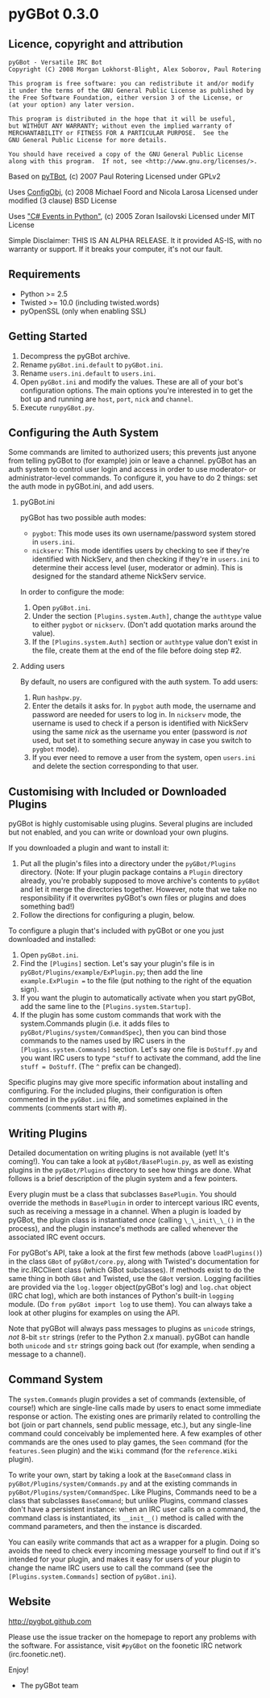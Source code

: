 pyGBot 0.3.0
============

Licence, copyright and attribution
----------------------------------
    pyGBot - Versatile IRC Bot
    Copyright (C) 2008 Morgan Lokhorst-Blight, Alex Soborov, Paul Rotering

    This program is free software: you can redistribute it and/or modify
    it under the terms of the GNU General Public License as published by
    the Free Software Foundation, either version 3 of the License, or
    (at your option) any later version.

    This program is distributed in the hope that it will be useful,
    but WITHOUT ANY WARRANTY; without even the implied warranty of
    MERCHANTABILITY or FITNESS FOR A PARTICULAR PURPOSE.  See the
    GNU General Public License for more details.

    You should have received a copy of the GNU General Public License
    along with this program.  If not, see <http://www.gnu.org/licenses/>.


Based on [pyTBot](http://www.ircpoker.com),
(c) 2007 Paul Rotering
Licensed under GPLv2

Uses [ConfigObj](http://www.voidspace.org.uk/python/configobj.html),
(c) 2008 Michael Foord and Nicola Larosa
Licensed under modified (3 clause) BSD License

Uses ["C# Events in Python"](http://aspn.activestate.com/ASPN/Cookbook/Python/Recipe/410686),
(c) 2005 Zoran Isailovski
Licensed under MIT License

Simple Disclaimer:
THIS IS AN ALPHA RELEASE. It it provided AS-IS, with no warranty or support.
If it breaks your computer, it's not our fault.

Requirements
------------
* Python >= 2.5
* Twisted >= 10.0 (including twisted.words)
* pyOpenSSL (only when enabling SSL)

Getting Started
---------------
1. Decompress the pyGBot archive.
2. Rename `pyGBot.ini.default` to `pyGBot.ini`.
3. Rename `users.ini.default` to `users.ini`.
4. Open `pyGBot.ini` and modify the values. These are all of your bot's
configuration options. The main options you're interested in to get the bot up
and running are `host`, `port`, `nick` and `channel`.
5. Execute `runpyGBot.py`.

Configuring the Auth System
---------------------------
Some commands are limited to authorized users; this prevents just anyone from
telling pyGBot to (for example) join or leave a channel. pyGBot has an auth
system to control user login and access in order to use moderator- or
administrator-level commands. To configure it, you have to do 2 things: set the
auth mode in pyGBot.ini, and add users.

1.  pyGBot.ini

    pyGBot has two possible auth modes:
    
    *   `pygbot`: This mode uses its own username/password system stored in
        `users.ini`.
    *   `nickserv`: This mode identifies users by checking to see if they're
        identified with NickServ, and then checking if they're in `users.ini`
        to determine their access level (user, moderator or admin). This is
        designed for the standard atheme NickServ service.
    
    In order to configure the mode:
    
    1.  Open `pyGBot.ini`.
    2.  Under the section `[Plugins.system.Auth]`, change the `authtype` value
        to either `pygbot` or `nickserv`. (Don't add quotation marks around the
        value).
    3.  If the `[Plugins.system.Auth]` section or `authtype` value don't exist
        in the file, create them at the end of the file before doing step #2.

2.  Adding users
    
    By default, no users are configured with the auth system. To add users:
    
    1.  Run `hashpw.py`.
    2.  Enter the details it asks for. In `pygbot` auth mode, the username and
        password are needed for users to log in. In `nickserv` mode, the
        username is used to check if a person is identified with NickServ using
        the same _nick_ as the username you enter (password is _not_ used, but
        set it to something secure anyway in case you switch to `pygbot` mode).
    3.  If you ever need to remove a user from the system, open `users.ini` and
        delete the section corresponding to that user.

Customising with Included or Downloaded Plugins
-----------------------------------------------
pyGBot is highly customisable using plugins. Several plugins are included but
not enabled, and you can write or download your own plugins.

If you downloaded a plugin and want to install it:

1.  Put all the plugin's files into a directory under the `pyGBot/Plugins` 
    directory. (Note: If your plugin package contains a `Plugin` directory
    already, you're probably supposed to move archive's contents to `pyGBot`
    and let it merge the directories together. However, note that we take no
    responsibility if it overwrites pyGBot's own files or plugins and does
    something bad!)
2.  Follow the directions for configuring a plugin, below.

To configure a plugin that's included with pyGBot or one you just downloaded
and installed:

1.  Open `pyGBot.ini`.
2.  Find the `[Plugins]` section. Let's say your plugin's file is in
    `pyGBot/Plugins/example/ExPlugin.py`; then add the line `example.ExPlugin =`
    to the file (put nothing to the right of the equation sign).
3.  If you want the plugin to automatically activate when you start pyGBot, add
    the same line to the `[Plugins.system.Startup]`.
4.  If the plugin has some custom commands that work with the system.Commands
    plugin (i.e. it adds files to `pyGBot/Plugins/system/CommandSpec`), then
    you can bind those commands to the names used by IRC users in the
    `[Plugins.system.Commands]` section. Let's say one file is `DoStuff.py`
    and you want IRC users to type `^stuff` to activate the command, add the
    line `stuff = DoStuff`. (The `^` prefix can be changed).

Specific plugins may give more specific information about installing and
configuring. For the included plugins, their configuration is often commented
in the `pyGBot.ini` file, and sometimes explained in the comments (comments
start with #).

Writing Plugins
---------------
Detailed documentation on writing plugins is not available (yet! It's coming!).
You can take a look at `pyGBot/BasePlugin.py`, as well as existing plugins in
the `pyGBot/Plugins` directory to see how things are done. What follows is a
brief description of the plugin system and a few pointers.

Every plugin must be a class that subclasses `BasePlugin`. You should override
the methods in `BasePlugin` in order to intercept various IRC events, such as
receiving a message in a channel. When a plugin is loaded by pyGBot, the plugin
class is instantiated _once_ (calling `\_\_init\_\_()` in the process), and the
plugin instance's methods are called whenever the associated IRC event occurs.

For pyGBot's API, take a look at the first few methods (above `loadPlugins()`) 
in the class `GBot` of `pyGBot/core.py`, along with Twisted's documentation for
the irc.IRCClient class (which GBot subclasses). If methods exist to do the
same thing in both `GBot` and Twisted, use the `GBot` version. Logging 
facilities are provided via the `log.logger` object(pyGBot's log) and `log.chat`
object (IRC chat log), which are both instances of Python's built-in `logging`
module. (Do `from pyGBot import log` to use them). You can always take a look
at other plugins for examples on using the API.

Note that pyGBot will always pass messages to plugins as `unicode` strings,
_not_ 8-bit `str` strings (refer to the Python 2.x manual). pyGBot can handle
both `unicode` and `str` strings going back out (for example, when sending
a message to a channel).

Command System
--------------
The `system.Commands` plugin provides a set of commands (extensible, of course!)
which are single-line calls made by users to enact some immediate response or
action. The existing ones are primarily related to controlling the bot (join or
part channels, send public message, etc.), but any single-line command could
conceivably be implemented here. A few examples of other commands are the ones
used to play games, the `Seen` command (for the `features.Seen` plugin) and the
`Wiki` command (for the `reference.Wiki` plugin).

To write your own, start by taking a look at the `BaseCommand` class in
`pyGBot/Plugins/system/Commands.py` and at the existing commands in
`pyGBot/Plugins/system/CommandSpec`. Like Plugins, Commands need to be a class
that subclasses `BaseCommand`; but unlike Plugins, command classes don't have a
persistent instance: when an IRC user calls on a command, the command class
is instantiated, its `__init__()` method is called with the command parameters,
and then the instance is discarded.

You can easily write commands that act as a wrapper for a plugin. Doing so
avoids the need to check every incoming message yourself to find out if it's
intended for your plugin, and makes it easy for users of your plugin to change
the name IRC users use to call the command (see the `[Plugins.system.Commands]`
section of `pyGBot.ini`).

Website
--------
http://pygbot.github.com

Please use the issue tracker on the homepage to report any problems with the
software. For assistance, visit `#pyGBot` on the foonetic IRC network 
(irc.foonetic.net).

Enjoy!
- The pyGBot team
